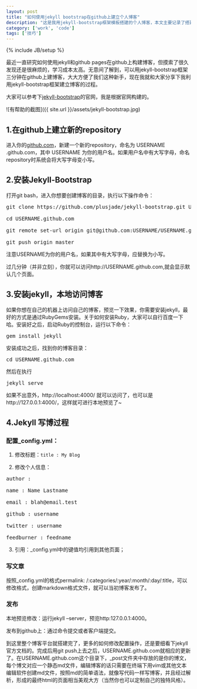 ```yaml
---
layout: post
title: "如何使用jekyll bootstrap在github上建立个人博客"
description: "这是我用jekyll-bootstrap框架模板搭建的个人博客，本文主要记录了搭建的过程，希望大家可以借鉴学习"
category: ['work', 'code']
tags: ['技巧']
---
```

{% include JB/setup %}

最近一直研究如何使用jekyll和github pages在github上构建博客，但摸索了很久发现还是很麻烦的，学习成本太高。无意间了解到，可以用jekyll-bootstrap框架三分钟在github上建博客，大大方便了我们这种新手，现在我就和大家分享下我利用jekyll-bootstrap框架建立博客的过程。

大家可以参考下[jekyll-bootstrap](http://jekyllbootstrap.com/)的官网，我是根据官网构建的。

![有帮助的截图]({{ site.url }}/assets/jekyll-bootstrap.jpg)

## 1.在github上建立新的repository

进入你的[github.com](http://github.com/)，新建一个新的repository，命名为 USERNAME .github.com，其中 USERNAME 为你的用户名。如果用户名中有大写字母，命名repository时系统会将大写字母变小写。

## 2.安装Jekyll-Bootstrap
打开git bash，进入你想要创建博客的目录，执行以下操作命令：

<pre>
git clone https://github.com/plusjade/jekyll-bootstrap.git USERNAME.github.com

cd USERNAME.github.com

git remote set-url origin git@github.com:USERNAME/USERNAME.github.com.git

git push origin master
</pre>

注意USERNAME为你的用户名，如果其中有大写字母，应替换为小写。

过几分钟（并非立刻），你就可以访问http://USERNAME.github.com,就会显示默认几个页面。

## 3.安装jekyll，本地访问博客

如果你想在自己的机器上访问自己的博客，预览一下效果，你需要安装jekyll，最好的方式是通过RubyGems安装。关于如何安装Ruby，大家可以自行百度一下哈。安装好之后，启动Ruby的控制台，运行以下命令：

<pre>
gem install jekyll
</pre>
安装成功之后，找到你的博客目录：

<pre>cd USERNAME.github.com </pre>

然后在执行

<pre>jekyll serve</pre>
如果不出意外，http://localhost:4000/ 就可以访问了，也可以是http://127.0.0.1:4000/，这样就可进行本地预览了~

## 4.Jekyll 写博过程

### 配置_config.yml：

1) 修改标题：<code>title : My Blog</code>

2) 修改个人信息：
<pre>
author :

name : Name Lastname

email : blah@email.test

github : username

twitter : username

feedburner : feedname
</pre>

3) 引用：_config.yml中的键值均引用到其他页面；

### 写文章

按照_config.yml的格式permalink: /:categories/:year/:month/:day/:title，可以修改格式，创建markdown格式文件，就可以当初博客发布了。

### 发布

本地预览修改：运行jekyll –server，预览http:127.0.0.1:4000。

发布到github上：通过命令提交或者客户端提交。


到这里整个博客平台就搭建完了，更多的如何修改配置操作，还是要细看下jekyll官方文档的。完成后用git push上去之后，USERNAME.github.com就相应的更新了。在USERNAME.github.com这个目录下，_post文件夹中存放的是你的博文，每个博文对应一个静态md文件，编辑博客的话只需要在终端下用vim或其他文本编辑软件创建md文件，按照md的简单语法，就像写代码一样写博客，并且经过解析，形成的最终html的页面相当美观大方（当然你也可以定制自己的独特风格）。